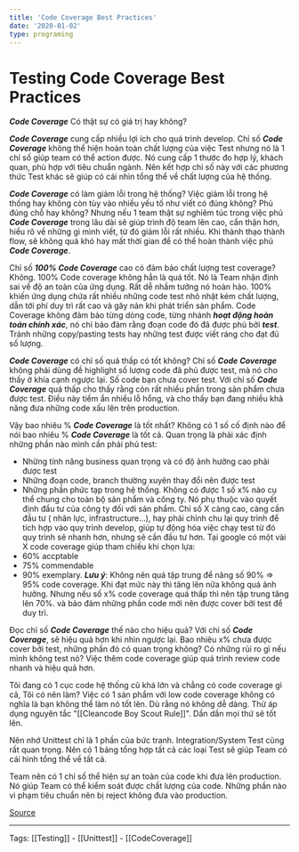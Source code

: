 ```yaml
---
title: 'Code Coverage Best Practices'
date: '2020-01-02'
type: programing 
---
```


# Testing Code Coverage Best Practices


***Code Coverage*** Có thật sự có giá trị hay không?

 ***Code Coverage*** cung cấp nhiều lợi ích cho quá trình develop. Chỉ số ***Code Coverage*** không thể hiện hoàn toàn chất lượng của việc Test nhưng nó là 1 chỉ số giúp team có thể action được. Nó cung cấp 1 thước đo hợp lý, khách quan, phù hợp với tiêu chuẩn ngành. Nên kết hợp chỉ số này với các phương thức Test khác sẽ giúp có cái nhìn tổng thể về chất lượng của hệ thống.

***Code Coverage*** có làm giảm lỗi trong hệ thống?
Việc giảm lỗi trong hệ thống hay không còn tùy vào nhiều yếu tố như viết có đúng không? Phủ đúng chỗ hay không? Nhưng nếu 1 team thật sự nghiêm túc trong việc phủ ***Code Coverage*** trong lâu dài sẽ giúp trình độ team lên cao, cẩn thận hơn, hiểu rõ về những gì mình viết, từ đó giảm lỗi rất nhiều. Khi thành thạo thành flow, sẽ không quá khó hay mất thời gian để có thể hoàn thành việc phủ ***Code Coverage***. 

Chỉ số ***100% Code Coverage*** cao có đảm bảo chất lượng test coverage?
Không. 100% Code coverage không hẳn là quá tốt. Nó là Team nhận định sai về độ an toàn của ứng dụng. Rất dễ nhầm tưởng nó hoàn hảo. 100% khiến ứng dụng chứa rất nhiều những code test nhỏ nhặt kém chất lượng, dẫn tới phí duy trì rất cao và gây nản khi phát triển sản phẩm.  Code Coverage không đảm bảo từng dòng code, từng nhánh ***hoạt động hoàn toán chính xác***, nó chỉ bảo đảm rằng đoạn code đó đã được phủ bởi ***test***. Tránh những copy/pasting tests hay những test được viết ráng cho đạt đủ số lượng. 

***Code Coverage*** có chỉ số quá thấp có tốt không?
Chỉ số ***Code Coverage*** không phải dùng đề highlight số lượng code đã phủ được test, mà nó cho thấy ở khía cạnh ngược lại. Số code bạn chưa cover test. Với chỉ số ***Code Coverage*** quá thấp cho thấy rằng còn rất nhiều phần trong sản phẩm chưa được test. Điều này tiềm ẩn nhiều lỗ hổng, và cho thấy bạn đang nhiều khả năng đưa những code xấu lên trên production. 

Vậy bao nhiêu % ***Code Coverage*** là tốt nhất?
Không có 1 số cố định nào để nói bao nhiêu % ***Code Coverage*** là tốt cả. Quan trọng là phải xác định những phần nào mình cần phải phủ test:
 - Những tính năng business quan trọng và có độ ảnh hưởng cao phải được test
 - Những đoạn code, branch thường xuyên thay đổi nên được test
 - Những phần phức tạp trong hệ thống.
Không có được 1 số x% nào cụ thể chung cho toàn bộ sản phẩm và công ty. Nó phụ thuộc vào quyết định đầu tư của công ty đối với sản phẩm. Chỉ số X càng cao, càng cần đầu tư ( nhân lực, infrastructure...), hay phải chỉnh chu lại quy trình để tích hợp vào quy trình develop, giúp tự động hóa việc chạy test từ đó quy trình sẽ nhanh hơn, nhưng sẽ cần đầu tư hơn.
Tại google có một vài X code coverage giúp tham chiếu khi chọn lựa: 
 - 60% accptable
 - 75% commendable
 - 90% exemplary.
 ___Lưu ý___: Không nên quá tập trung để nâng số 90% => 95% code coverage. Khi đạt mức này thì tăng lên nữa không quá ảnh hưởng. Nhưng nếu số x% code coverage quá thấp thì nên tập trung tăng lên 70%. và bảo đảm những phần code mới nên được cover bởi test để duy trì. 
 
 Đọc chỉ số ***Code Coverage*** thế nào cho hiệu quả? 
 Với chỉ số ***Code Coverage***, sẽ hiệu quả hơn khi nhìn ngược lại. Bao nhiêu x% chưa được cover bởi test, những phần đó có quan trọng không? Có những rủi ro gì nếu mình không test nó? Việc thêm code coverage giúp quá trình review code nhanh và hiệu quả hơn. 
 
Tôi đang có 1 cục code hệ thống cũ khá lớn và chẳng có code coverage gì cả, Tôi có nên làm?
Việc có 1 sản phẩm với low code coverage không có nghĩa là bạn không thể làm nó tốt lên. Dù rằng nó không dễ dàng. Thử áp dụng nguyên tắc "[[Cleancode Boy Scout Rule]]". Dần dần mọi thứ sẽ tốt lên. 

Nên nhớ Unittest chỉ là 1 phần của bức tranh. Integration/System Test cũng rất quan trọng. Nên có 1 bảng tổng hợp tất cả các loại Test sẽ giúp Team có cái hình tổng thể về tất cả. 

Team nên có 1 chỉ số thể hiện sự an toàn của code khi đưa lên production. Nó giúp Team có thể kiểm soát được chất lượng của code. Những phần nào vi phạm tiêu chuẩn nên bị reject không đưa vào production.





[Source](https://testing.googleblog.com/2020/08/code-coverage-best-practices.html)


---
Tags: [[Testing]] - [[Unittest]] -  [[CodeCoverage]]
